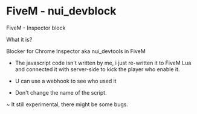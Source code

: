 # FiveM - nui_devblock
FiveM - Inspector block

What it is?

Blocker for Chrome Inspector aka nui_devtools in FiveM

- The javascript code isn't written by me, i just re-written it to FiveM Lua and connected it with server-side to kick the player who enable it.

- U can use a webhook to see who used it

- Don't change the name of the script.


~ It still experimental, there might be some bugs.
